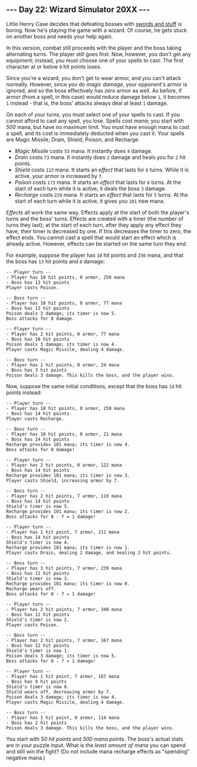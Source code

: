 ## \--- Day 22: Wizard Simulator 20XX ---

Little Henry Case decides that defeating bosses with [swords and
stuff](/day/21) is boring. Now he's playing the game with a wizard. Of course,
he gets stuck on another boss and needs your help again.

In this version, combat still proceeds with the player and the boss taking
alternating turns. The player still goes first. Now, however, you don't get
any equipment; instead, you must choose one of your spells to cast. The first
character at or below `0` hit points loses.

Since you're a wizard, you don't get to wear armor, and you can't attack
normally. However, since you do _magic damage_, your opponent's armor is
ignored, and so the boss effectively has zero armor as well. As before, if
armor (from a spell, in this case) would reduce damage below `1`, it becomes
`1` instead - that is, the boss' attacks always deal at least `1` damage.

On each of your turns, you must select one of your spells to cast. If you
cannot afford to cast any spell, you lose. Spells cost _mana_; you start with
_500_ mana, but have no maximum limit. You must have enough mana to cast a
spell, and its cost is immediately deducted when you cast it. Your spells are
Magic Missile, Drain, Shield, Poison, and Recharge.

  * _Magic Missile_ costs `53` mana. It instantly does `4` damage.
  * _Drain_ costs `73` mana. It instantly does `2` damage and heals you for `2` hit points.
  * _Shield_ costs `113` mana. It starts an _effect_ that lasts for `6` turns. While it is active, your armor is increased by `7`.
  * _Poison_ costs `173` mana. It starts an _effect_ that lasts for `6` turns. At the start of each turn while it is active, it deals the boss `3` damage.
  * _Recharge_ costs `229` mana. It starts an _effect_ that lasts for `5` turns. At the start of each turn while it is active, it gives you `101` new mana.

_Effects_ all work the same way. Effects apply at the start of both the
player's turns and the boss' turns. Effects are created with a timer (the
number of turns they last); at the start of each turn, after they apply any
effect they have, their timer is decreased by one. If this decreases the timer
to zero, the effect ends. You cannot cast a spell that would start an effect
which is already active. However, effects can be started on the same turn they
end.

For example, suppose the player has `10` hit points and `250` mana, and that
the boss has `13` hit points and `8` damage:

    
    
    -- Player turn --
    - Player has 10 hit points, 0 armor, 250 mana
    - Boss has 13 hit points
    Player casts Poison.
    
    -- Boss turn --
    - Player has 10 hit points, 0 armor, 77 mana
    - Boss has 13 hit points
    Poison deals 3 damage; its timer is now 5.
    Boss attacks for 8 damage.
    
    -- Player turn --
    - Player has 2 hit points, 0 armor, 77 mana
    - Boss has 10 hit points
    Poison deals 3 damage; its timer is now 4.
    Player casts Magic Missile, dealing 4 damage.
    
    -- Boss turn --
    - Player has 2 hit points, 0 armor, 24 mana
    - Boss has 3 hit points
    Poison deals 3 damage. This kills the boss, and the player wins.
    

Now, suppose the same initial conditions, except that the boss has `14` hit
points instead:

    
    
    -- Player turn --
    - Player has 10 hit points, 0 armor, 250 mana
    - Boss has 14 hit points
    Player casts Recharge.
    
    -- Boss turn --
    - Player has 10 hit points, 0 armor, 21 mana
    - Boss has 14 hit points
    Recharge provides 101 mana; its timer is now 4.
    Boss attacks for 8 damage!
    
    -- Player turn --
    - Player has 2 hit points, 0 armor, 122 mana
    - Boss has 14 hit points
    Recharge provides 101 mana; its timer is now 3.
    Player casts Shield, increasing armor by 7.
    
    -- Boss turn --
    - Player has 2 hit points, 7 armor, 110 mana
    - Boss has 14 hit points
    Shield's timer is now 5.
    Recharge provides 101 mana; its timer is now 2.
    Boss attacks for 8 - 7 = 1 damage!
    
    -- Player turn --
    - Player has 1 hit point, 7 armor, 211 mana
    - Boss has 14 hit points
    Shield's timer is now 4.
    Recharge provides 101 mana; its timer is now 1.
    Player casts Drain, dealing 2 damage, and healing 2 hit points.
    
    -- Boss turn --
    - Player has 3 hit points, 7 armor, 239 mana
    - Boss has 12 hit points
    Shield's timer is now 3.
    Recharge provides 101 mana; its timer is now 0.
    Recharge wears off.
    Boss attacks for 8 - 7 = 1 damage!
    
    -- Player turn --
    - Player has 2 hit points, 7 armor, 340 mana
    - Boss has 12 hit points
    Shield's timer is now 2.
    Player casts Poison.
    
    -- Boss turn --
    - Player has 2 hit points, 7 armor, 167 mana
    - Boss has 12 hit points
    Shield's timer is now 1.
    Poison deals 3 damage; its timer is now 5.
    Boss attacks for 8 - 7 = 1 damage!
    
    -- Player turn --
    - Player has 1 hit point, 7 armor, 167 mana
    - Boss has 9 hit points
    Shield's timer is now 0.
    Shield wears off, decreasing armor by 7.
    Poison deals 3 damage; its timer is now 4.
    Player casts Magic Missile, dealing 4 damage.
    
    -- Boss turn --
    - Player has 1 hit point, 0 armor, 114 mana
    - Boss has 2 hit points
    Poison deals 3 damage. This kills the boss, and the player wins.
    

You start with _50 hit points_ and _500 mana points_. The boss's actual stats
are in your puzzle input. What is the _least amount of mana_ you can spend and
still win the fight? (Do not include mana recharge effects as "spending"
negative mana.)

